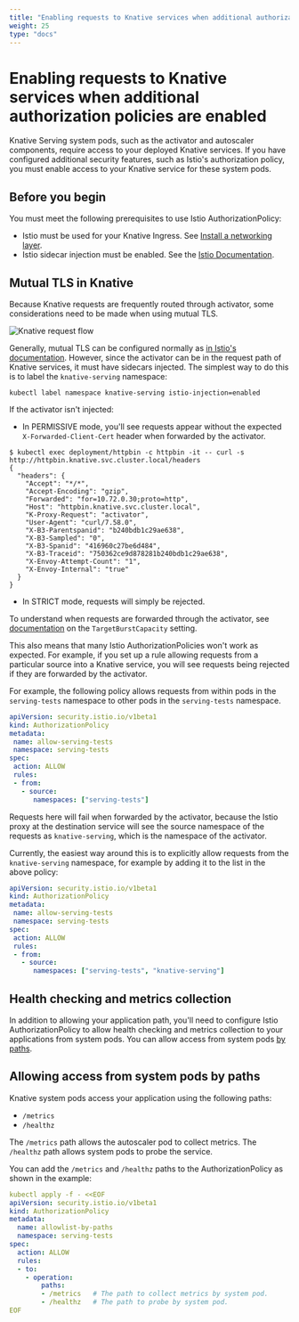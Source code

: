```yaml
---
title: "Enabling requests to Knative services when additional authorization policies are enabled"
weight: 25
type: "docs"
---
```


# Enabling requests to Knative services when additional authorization policies are enabled

Knative Serving system pods, such as the activator and autoscaler components, require access to your deployed Knative services.
If you have configured additional security features, such as Istio's authorization policy, you must enable access to your Knative service for these system pods.

## Before you begin

You must meet the following prerequisites to use Istio AuthorizationPolicy:

- Istio must be used for your Knative Ingress.
See [Install a networking layer](../../../admin/install/install-serving-with-yaml#install-a-networking-layer).
- Istio sidecar injection must be enabled.
See the [Istio Documentation](https://istio.io/latest/docs/setup/additional-setup/sidecar-injection/).

## Mutual TLS in Knative

Because Knative requests are frequently routed through activator, some considerations need to be made when using mutual TLS.

![Knative request flow](./images/architecture.png)

Generally, mutual TLS can be configured normally as [in Istio's documentation](https://istio.io/latest/docs/tasks/security/authentication/mtls-migration/). However, since the activator can be in the request path of Knative services, it must have sidecars injected. The simplest way to do this is to label the `knative-serving` namespace:

```
kubectl label namespace knative-serving istio-injection=enabled
```

If the activator isn't injected:

- In PERMISSIVE mode, you'll see requests appear without the expected `X-Forwarded-Client-Cert` header when forwarded by the activator.

```
$ kubectl exec deployment/httpbin -c httpbin -it -- curl -s http://httpbin.knative.svc.cluster.local/headers
{
  "headers": {
    "Accept": "*/*",
    "Accept-Encoding": "gzip",
    "Forwarded": "for=10.72.0.30;proto=http",
    "Host": "httpbin.knative.svc.cluster.local",
    "K-Proxy-Request": "activator",
    "User-Agent": "curl/7.58.0",
    "X-B3-Parentspanid": "b240bdb1c29ae638",
    "X-B3-Sampled": "0",
    "X-B3-Spanid": "416960c27be6d484",
    "X-B3-Traceid": "750362ce9d878281b240bdb1c29ae638",
    "X-Envoy-Attempt-Count": "1",
    "X-Envoy-Internal": "true"
  }
}
```

- In STRICT mode, requests will simply be rejected.

To understand when requests are forwarded through the activator, see [documentation](./autoscaling/target-burst-capacity/) on the `TargetBurstCapacity` setting.

This also means that many Istio AuthorizationPolicies won't work as expected. For example, if you set up a rule allowing requests from a particular source into a Knative service, you will see requests being rejected if they are forwarded by the activator.

For example, the following policy allows requests from within pods in the `serving-tests` namespace to other pods in the `serving-tests` namespace.

```yaml
apiVersion: security.istio.io/v1beta1
kind: AuthorizationPolicy
metadata:
 name: allow-serving-tests
 namespace: serving-tests
spec:
 action: ALLOW
 rules:
 - from:
   - source:
      namespaces: ["serving-tests"]
```

Requests here will fail when forwarded by the activator, because the Istio proxy at the destination service will see the source namespace of the requests as `knative-serving`, which is the namespace of the activator.

Currently, the easiest way around this is to explicitly allow requests from the `knative-serving` namespace, for example by adding it to the list in the above policy:

```yaml
apiVersion: security.istio.io/v1beta1
kind: AuthorizationPolicy
metadata:
 name: allow-serving-tests
 namespace: serving-tests
spec:
 action: ALLOW
 rules:
 - from:
   - source:
      namespaces: ["serving-tests", "knative-serving"]
```

## Health checking and metrics collection

In addition to allowing your application path, you'll need to configure Istio AuthorizationPolicy
to allow health checking and metrics collection to your applications from system pods.
You can allow access from system pods [by paths](#allow-access-from-system-pods-by-paths).

## Allowing access from system pods by paths

Knative system pods access your application using the following paths:

- `/metrics`
- `/healthz`

The `/metrics` path allows the autoscaler pod to collect metrics.
The `/healthz` path allows system pods to probe the service.

You can add the `/metrics` and `/healthz` paths to the AuthorizationPolicy as shown in the example:

```yaml
kubectl apply -f - <<EOF
apiVersion: security.istio.io/v1beta1
kind: AuthorizationPolicy
metadata:
  name: allowlist-by-paths
  namespace: serving-tests
spec:
  action: ALLOW
  rules:
  - to:
    - operation:
        paths:
        - /metrics   # The path to collect metrics by system pod.
        - /healthz   # The path to probe by system pod.
EOF
```
